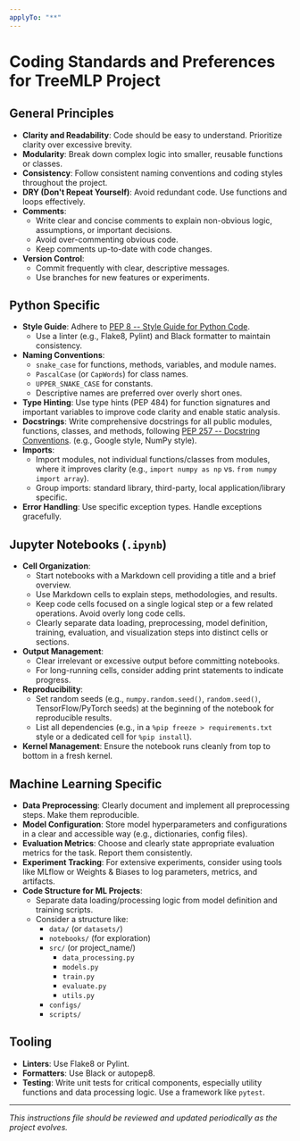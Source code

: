 ```yaml
---
applyTo: "**"
---
```


# Coding Standards and Preferences for TreeMLP Project

## General Principles

- **Clarity and Readability**: Code should be easy to understand. Prioritize clarity over excessive brevity.
- **Modularity**: Break down complex logic into smaller, reusable functions or classes.
- **Consistency**: Follow consistent naming conventions and coding styles throughout the project.
- **DRY (Don't Repeat Yourself)**: Avoid redundant code. Use functions and loops effectively.
- **Comments**:
  - Write clear and concise comments to explain non-obvious logic, assumptions, or important decisions.
  - Avoid over-commenting obvious code.
  - Keep comments up-to-date with code changes.
- **Version Control**:
  - Commit frequently with clear, descriptive messages.
  - Use branches for new features or experiments.

## Python Specific

- **Style Guide**: Adhere to [PEP 8 -- Style Guide for Python Code](https://www.python.org/dev/peps/pep-0008/).
  - Use a linter (e.g., Flake8, Pylint) and Black formatter to maintain consistency.
- **Naming Conventions**:
  - `snake_case` for functions, methods, variables, and module names.
  - `PascalCase` (or `CapWords`) for class names.
  - `UPPER_SNAKE_CASE` for constants.
  - Descriptive names are preferred over overly short ones.
- **Type Hinting**: Use type hints (PEP 484) for function signatures and important variables to improve code clarity and enable static analysis.
- **Docstrings**: Write comprehensive docstrings for all public modules, functions, classes, and methods, following [PEP 257 -- Docstring Conventions](https://www.python.org/dev/peps/pep-0257/). (e.g., Google style, NumPy style).
- **Imports**:
  - Import modules, not individual functions/classes from modules, where it improves clarity (e.g., `import numpy as np` vs. `from numpy import array`).
  - Group imports: standard library, third-party, local application/library specific.
- **Error Handling**: Use specific exception types. Handle exceptions gracefully.

## Jupyter Notebooks (`.ipynb`)

- **Cell Organization**:
  - Start notebooks with a Markdown cell providing a title and a brief overview.
  - Use Markdown cells to explain steps, methodologies, and results.
  - Keep code cells focused on a single logical step or a few related operations. Avoid overly long code cells.
  - Clearly separate data loading, preprocessing, model definition, training, evaluation, and visualization steps into distinct cells or sections.
- **Output Management**:
  - Clear irrelevant or excessive output before committing notebooks.
  - For long-running cells, consider adding print statements to indicate progress.
- **Reproducibility**:
  - Set random seeds (e.g., `numpy.random.seed()`, `random.seed()`, TensorFlow/PyTorch seeds) at the beginning of the notebook for reproducible results.
  - List all dependencies (e.g., in a `%pip freeze > requirements.txt` style or a dedicated cell for `%pip install`).
- **Kernel Management**: Ensure the notebook runs cleanly from top to bottom in a fresh kernel.

## Machine Learning Specific

- **Data Preprocessing**: Clearly document and implement all preprocessing steps. Make them reproducible.
- **Model Configuration**: Store model hyperparameters and configurations in a clear and accessible way (e.g., dictionaries, config files).
- **Evaluation Metrics**: Choose and clearly state appropriate evaluation metrics for the task. Report them consistently.
- **Experiment Tracking**: For extensive experiments, consider using tools like MLflow or Weights & Biases to log parameters, metrics, and artifacts.
- **Code Structure for ML Projects**:
  - Separate data loading/processing logic from model definition and training scripts.
  - Consider a structure like:
    - `data/` (or `datasets/`)
    - `notebooks/` (for exploration)
    - `src/` (or project_name/)
      - `data_processing.py`
      - `models.py`
      - `train.py`
      - `evaluate.py`
      - `utils.py`
    - `configs/`
    - `scripts/`

## Tooling

- **Linters**: Use Flake8 or Pylint.
- **Formatters**: Use Black or autopep8.
- **Testing**: Write unit tests for critical components, especially utility functions and data processing logic. Use a framework like `pytest`.

---

_This instructions file should be reviewed and updated periodically as the project evolves._
